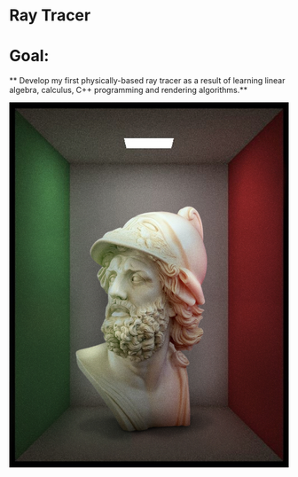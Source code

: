 # Ray Tracer

# Goal: 
** Develop my first physically-based ray tracer as a result of learning linear algebra, calculus, C++ programming and rendering algorithms.**

![](goal.jpg)
